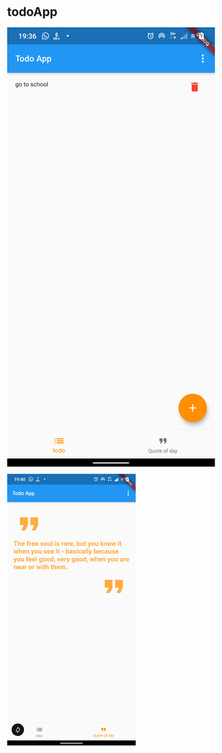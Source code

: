 # todoApp

![home page](https://github.com/tomkmangattu/todoApp/blob/master/screenshots/screenshot%20(1).png)

<img
src="https://github.com/tomkmangattu/todoApp/blob/master/screenshots/screenshot%20(2).png" width="300"/> 
